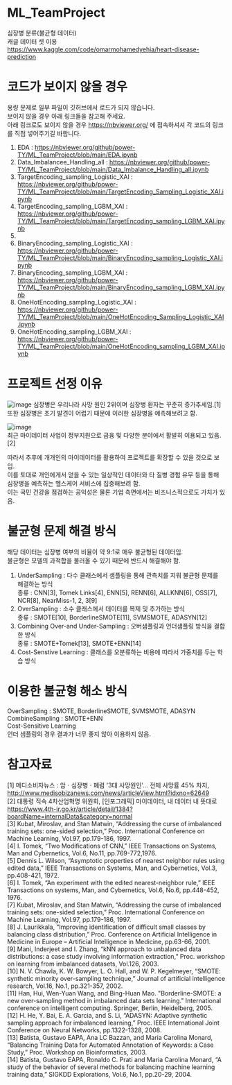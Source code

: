 # ML_TeamProject
심장병 분류(불균형 데이터)\
캐글 데이터 셋 이용 https://www.kaggle.com/code/omarmohamedyehia/heart-disease-prediction

# 코드가 보이지 않을 경우
용량 문제로 일부 파일이 깃허브에서 로드가 되지 않습니다.\
보이지 않을 경우 아래 링크들을 참고해 주세요.\
아래 링크로도 보이지 않을 경우 https://nbviewer.org/ 에 접속하셔셔 각 코드의 링크를 직접 넣어주기길 바랍니다.


1. EDA : https://nbviewer.org/github/power-TY/ML_TeamProject/blob/main/EDA.ipynb
2. Data_Imbalancee_Handling_all : https://nbviewer.org/github/power-TY/ML_TeamProject/blob/main/Data_Imbalance_Handling_all.ipynb
3. TargetEncoding_sampling_Logistic_XAI : https://nbviewer.org/github/power-TY/ML_TeamProject/blob/main/TargetEncoding_Sampling_Logistic_XAI.ipynb
4. TargetEncoding_sampling_LGBM_XAI : https://nbviewer.org/github/power-TY/ML_TeamProject/blob/main/TargetEncoding_sampling_LGBM_XAI.ipynb
5. 
6. BinaryEncoding_sampling_Logistic_XAI : https://nbviewer.org/github/power-TY/ML_TeamProject/blob/main/BinaryEncoding_sampling_Logistic_XAI.ipynb
7. BinaryEncoding_sampling_LGBM_XAI : https://nbviewer.org/github/power-TY/ML_TeamProject/blob/main/BinaryEncoding_sampling_LGBM_XAI.ipynb
8. OneHotEncoding_sampling_Logistic_XAI : https://nbviewer.org/github/power-TY/ML_TeamProject/blob/main/OneHotEncoding_Sampling_Logistic_XAI.ipynb
9. OneHotEncoding_sampling_LGBM_XAI : https://nbviewer.org/github/power-TY/ML_TeamProject/blob/main/OneHotEncoding_sampling_LGBM_XAI.ipynb

# 프로젝트 선정 이유
![image](https://user-images.githubusercontent.com/71917549/173069672-41a0a46b-98c6-4396-a8af-1c7585cc9164.png)
심장병은 우리나라 사망 원인 2위이며 심장병 환자는 꾸준히 증가추세임.[1]\
또한 심장병은 초기 발견이 어렵기 때문에 이러한 심장병을 예측해보려고 함.

![image](https://user-images.githubusercontent.com/71917549/173071246-83a08df8-5dd5-42f6-b2b2-60e4bb17e109.png)\
최근 마이데이터 사업이 정부지원으로 금융 및 다양한 분야에서 활발히 이용되고 있음.[2]

따라서 추후에 개개인의 마이데이터를 활용하여 프로젝트를 확장할 수 있을 것으로 보임.\
이를 토대로 개인에게서 얻을 수 있는 일상적인 데이터와 타 질병 경험 유무 등을 통해 심장병을 예측하는 헬스케어 서비스에 집중해보려 함.\
이는 국민 건강을 점검하는 공익성은 물론 기업 측면에서는 비즈니스적으로도 가치가 있음.


# 불균형 문제 해결 방식
해당 데이터는 심장병 여부의 비율이 약 9:1로 매우 불균형된 데이터임. \
불균형은 모델의 과적합을 불러올 수 있기 때문에 반드시 해결해야 함.

1. UnderSampling : 다수 클래스에서 샘플링을 통해 관측치를 지워 불균형 문제를 해결하는 방식\
   종류 : CNN[3], Tomek Links[4], ENN[5], RENN[6], ALLKNN[6], OSS[7], NCR[8], NearMiss-1, 2, 3[9]
2. OverSampling : 소수 클래스에서 데이터를 복제 및 추가하는 방식\
   종류 : SMOTE[10], BorderlineSMOTE[11], SVMSMOTE, ADASYN[12]
3. Combining Over-and Under-Sampling : 오버샘플링과 언더샘플링 방식을 결합한 방식\
   종류 : SMOTE+Tomek[13], SMOTE+ENN[14]
4. Cost-Senstive Learning : 클래스를 오분류하는 비용에 따라서 가중치를 두는 학습 방식

# 이용한 불균형 해소 방식
OverSampling : SMOTE, BorderlineSMOTE, SVMSMOTE, ADASYN\
CombineSampling : SMOTE+ENN\
Cost-Sensitive Learning\
언더 샘플링의 경우 결과가 너무 좋지 않아 이용하지 않음.

# 참고자료
[1] 메디소비자뉴스 : 암ㆍ심장병ㆍ폐렴 '3대 사망원인'… 전체 사망률 45% 차지, http://www.medisobizanews.com/news/articleView.html?idxno=62649 \
[2] 대통령 직속 4차산업혁명 위원회, [인포그래픽] 마이데이터, 내 데이터 내 뜻대로 https://www.4th-ir.go.kr/article/detail/1384?boardName=internalData&category=normal \
[3] Kubat, Miroslav, and Stan Matwin, “Addressing the curse of imbalanced training sets: one-sided selection,” Proc. International Conference on Machine Learning, Vol.97, pp.179-186, 1997.\
[4] I. Tomek, “Two Modifications of CNN,” IEEE Transactions on Systems, Man and Cybernetics, Vol.6, No.11, pp.769-772,1976.\
[5] Dennis L. Wilson, “Asymptotic properties of nearest neighbor rules using edited data,” IEEE Transactions on Systems, Man, and Cybernetics, Vol.3, pp.408-421, 1972.\
[6]  I. Tomek, “An experiment with the edited nearest-neighbor rule,” IEEE Transactions on systems, Man, and Cybernetics, Vol.6, No.6, pp.448-452, 1976.\
[7] Kubat, Miroslav, and Stan Matwin, “Addressing the curse of imbalanced training sets: one-sided selection,” Proc. International Conference on Machine Learning, Vol.97, pp.179-186, 1997.\
[8] J. Laurikkala, “Improving identification of difficult small classes by balancing class distribution,” Proc. Conference on Artificial Intelligence in Medicine in Europe – Artificial Intelligence in Medicine, pp.63-66, 2001.\
[9] Mani, Inderjeet and I. Zhang, “kNN approach to unbalanced data distributions: a case study involving information extraction,” Proc. workshop on learning from imbalanced datasets, Vol.126, 2003.\
[10] N. V. Chawla, K. W. Bowyer, L. O. Hall, and W. P. Kegelmeyer, “SMOTE: synthetic minority over-sampling technique,” Journal of artificial intelligence research, Vol.16, No.1, pp.321-357, 2002.\
[11] Han, Hui, Wen-Yuan Wang, and Bing-Huan Mao. "Borderline-SMOTE: a new over-sampling method in imbalanced data sets learning." International conference on intelligent computing. Springer, Berlin, Heidelberg, 2005.\
[12] H. He, Y. Bai, E. A. Garcia, and S. Li, “ADASYN: Adaptive synthetic sampling approach for imbalanced learning,” Proc. IEEE International Joint Conference on Neural Networks, pp.1322-1328, 2008.\
[13] Batista, Gustavo EAPA, Ana LC Bazzan, and Maria Carolina Monard, “Balancing Training Data for Automated Annotation of Keywords: a Case Study,” Proc. Workshop on Bioinformatics, 2003.\
[14] Batista, Gustavo EAPA, Ronaldo C. Prati and Maria Carolina Monard, “A study of the behavior of several methods for balancing machine learning training data,” SIGKDD Explorations, Vol.6, No.1, pp.20-29, 2004.

